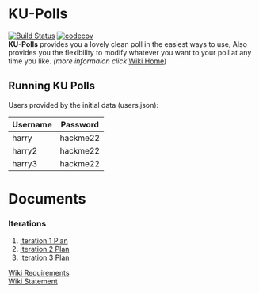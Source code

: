 # KU-Polls
[![Build Status](https://app.travis-ci.com/patkamon/ku-polls.svg?branch=main)](https://app.travis-ci.com/patkamon/ku-polls) [![codecov](https://codecov.io/gh/patkamon/ku-polls/branch/main/graph/badge.svg?token=A8EHS7HOB2)](https://codecov.io/gh/patkamon/ku-polls)  
**KU-Polls** provides you a lovely clean poll in the easiest ways to use, Also provides you the flexibility to modify whatever you want to your poll at any time you like. *(more informaion click* [Wiki Home](/../../wiki/Home))

## Running KU Polls

Users provided by the initial data (users.json):

| Username  | Password    |
|-----------|-------------|
| harry     | hackme22    |
| harry2     | hackme22    |
| harry3     | hackme22    |

# Documents
### Iterations</br>
  1. [Iteration 1 Plan](/../../wiki/Iteration%201%20Plan)
  2. [Iteration 2 Plan](/../../wiki/Iteration%202%20Plan)
  3. [Iteration 3 Plan](/../../wiki/Iteration%203%20Plan)




[Wiki Requirements](/../../wiki/Requirements)  
[Wiki Statement](/../../wiki/Vision%20Statement)   
